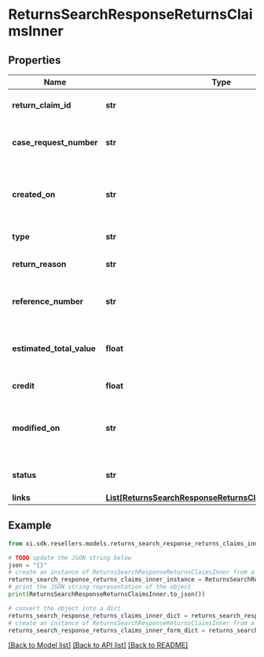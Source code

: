 # ReturnsSearchResponseReturnsClaimsInner


## Properties

Name | Type | Description | Notes
------------ | ------------- | ------------- | -------------
**return_claim_id** | **str** | A unique return claim Id. | [optional] 
**case_request_number** | **str** | A unique return request number. | [optional] 
**created_on** | **str** | The date on which the return request was created.  | [optional] 
**type** | **str** | Type of request. | [optional] 
**return_reason** | **str** | The reason for the return. | [optional] 
**reference_number** | **str** | The reference number for the return. | [optional] 
**estimated_total_value** | **float** | The estimated total value of the return. | [optional] 
**credit** | **float** | The amount of credit. | [optional] 
**modified_on** | **str** | The date on which the return request was last updated. | [optional] 
**status** | **str** | The status of the request. | [optional] 
**links** | [**List[ReturnsSearchResponseReturnsClaimsInnerLinksInner]**](ReturnsSearchResponseReturnsClaimsInnerLinksInner.md) |  | [optional] 

## Example

```python
from xi.sdk.resellers.models.returns_search_response_returns_claims_inner import ReturnsSearchResponseReturnsClaimsInner

# TODO update the JSON string below
json = "{}"
# create an instance of ReturnsSearchResponseReturnsClaimsInner from a JSON string
returns_search_response_returns_claims_inner_instance = ReturnsSearchResponseReturnsClaimsInner.from_json(json)
# print the JSON string representation of the object
print(ReturnsSearchResponseReturnsClaimsInner.to_json())

# convert the object into a dict
returns_search_response_returns_claims_inner_dict = returns_search_response_returns_claims_inner_instance.to_dict()
# create an instance of ReturnsSearchResponseReturnsClaimsInner from a dict
returns_search_response_returns_claims_inner_form_dict = returns_search_response_returns_claims_inner.from_dict(returns_search_response_returns_claims_inner_dict)
```
[[Back to Model list]](../README.md#documentation-for-models) [[Back to API list]](../README.md#documentation-for-api-endpoints) [[Back to README]](../README.md)


